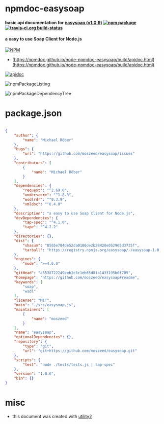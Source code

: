 # npmdoc-easysoap

#### basic api documentation for  [easysoap (v1.0.6)](https://github.com/moszeed/easysoap#readme)  [![npm package](https://img.shields.io/npm/v/npmdoc-easysoap.svg?style=flat-square)](https://www.npmjs.org/package/npmdoc-easysoap) [![travis-ci.org build-status](https://api.travis-ci.org/npmdoc/node-npmdoc-easysoap.svg)](https://travis-ci.org/npmdoc/node-npmdoc-easysoap)

#### a easy to use Soap Client for Node.js

[![NPM](https://nodei.co/npm/easysoap.png?downloads=true&downloadRank=true&stars=true)](https://www.npmjs.com/package/easysoap)

- [https://npmdoc.github.io/node-npmdoc-easysoap/build/apidoc.html](https://npmdoc.github.io/node-npmdoc-easysoap/build/apidoc.html)

[![apidoc](https://npmdoc.github.io/node-npmdoc-easysoap/build/screenCapture.buildCi.browser.%252Ftmp%252Fbuild%252Fapidoc.html.png)](https://npmdoc.github.io/node-npmdoc-easysoap/build/apidoc.html)

![npmPackageListing](https://npmdoc.github.io/node-npmdoc-easysoap/build/screenCapture.npmPackageListing.svg)

![npmPackageDependencyTree](https://npmdoc.github.io/node-npmdoc-easysoap/build/screenCapture.npmPackageDependencyTree.svg)



# package.json

```json

{
    "author": {
        "name": "Michael Röber"
    },
    "bugs": {
        "url": "https://github.com/moszeed/easysoap/issues"
    },
    "contributors": [
        {
            "name": "Michael Röber"
        }
    ],
    "dependencies": {
        "request": "^2.69.0",
        "underscore": "^1.8.3",
        "wsdlrdr": "^0.3.9",
        "xmldoc": "^0.4.0"
    },
    "description": "a easy to use Soap Client for Node.js",
    "devDependencies": {
        "tap-spec": "^4.1.0",
        "tape": "^4.2.2"
    },
    "directories": {},
    "dist": {
        "shasum": "8565e784de52da0186de2b28428e0b2965d3735f",
        "tarball": "https://registry.npmjs.org/easysoap/-/easysoap-1.0.6.tgz"
    },
    "engines": {
        "node": ">=4.0.0"
    },
    "gitHead": "a3538722249eeb2e3c1eb65d81a1433195b0f709",
    "homepage": "https://github.com/moszeed/easysoap#readme",
    "keywords": [
        "soap",
        "wsdl"
    ],
    "license": "MIT",
    "main": "./src/easysoap.js",
    "maintainers": [
        {
            "name": "moszeed"
        }
    ],
    "name": "easysoap",
    "optionalDependencies": {},
    "repository": {
        "type": "git",
        "url": "git+https://github.com/moszeed/easysoap.git"
    },
    "scripts": {
        "test": "node ./tests/tests.js | tap-spec"
    },
    "version": "1.0.6",
    "bin": {}
}
```



# misc
- this document was created with [utility2](https://github.com/kaizhu256/node-utility2)
